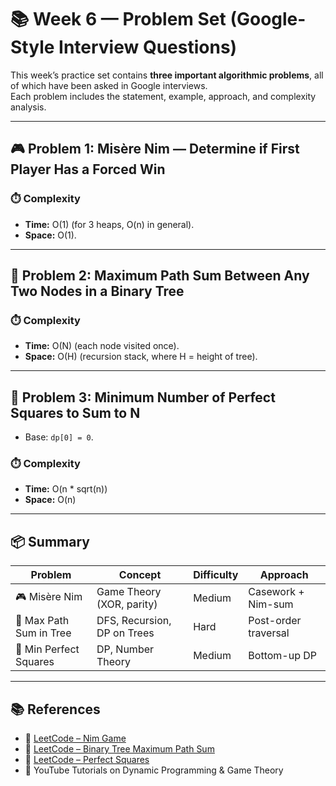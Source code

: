 # 📚 Week 6 — Problem Set (Google-Style Interview Questions)

This week’s practice set contains **three important algorithmic problems**, all of which have been asked in Google interviews.  
Each problem includes the statement, example, approach, and complexity analysis.  

---

## 🎮 Problem 1: Misère Nim — Determine if First Player Has a Forced Win

### ⏱️ Complexity
- **Time:** O(1) (for 3 heaps, O(n) in general).  
- **Space:** O(1).  

---

## 🌳 Problem 2: Maximum Path Sum Between Any Two Nodes in a Binary Tree

### ⏱️ Complexity
- **Time:** O(N) (each node visited once).  
- **Space:** O(H) (recursion stack, where H = height of tree).  

---

## 🔢 Problem 3: Minimum Number of Perfect Squares to Sum to N
- Base: `dp[0] = 0`.

### ⏱️ Complexity
- **Time:** O(n * sqrt(n))  
- **Space:** O(n)  

---

## 📦 Summary
| Problem | Concept | Difficulty | Approach |
|---------|---------|------------|----------|
| 🎮 Misère Nim | Game Theory (XOR, parity) | Medium | Casework + Nim-sum |
| 🌳 Max Path Sum in Tree | DFS, Recursion, DP on Trees | Hard | Post-order traversal |
| 🔢 Min Perfect Squares | DP, Number Theory | Medium | Bottom-up DP |

---

## 📚 References
- 📖 [LeetCode – Nim Game](https://leetcode.com/problems/nim-game/)  
- 📖 [LeetCode – Binary Tree Maximum Path Sum](https://leetcode.com/problems/binary-tree-maximum-path-sum/)  
- 📖 [LeetCode – Perfect Squares](https://leetcode.com/problems/perfect-squares/)  
- 🎥 YouTube Tutorials on Dynamic Programming & Game Theory  
